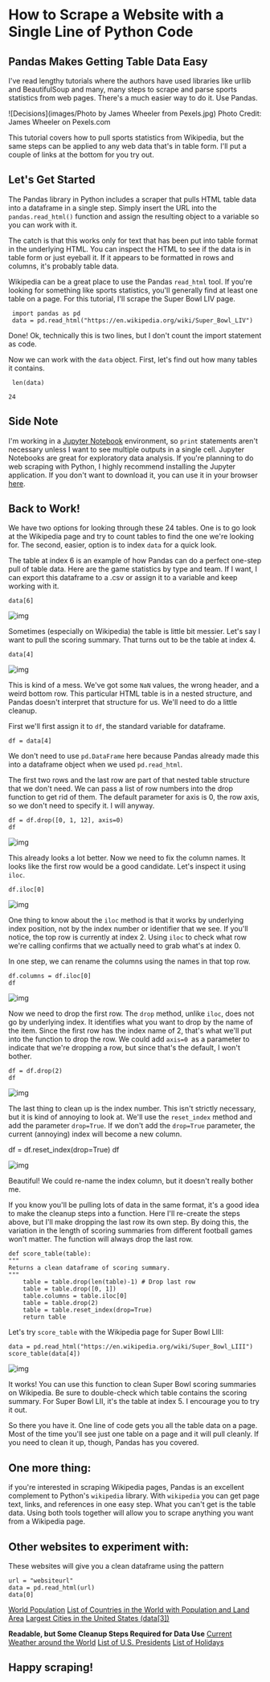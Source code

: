 #  How to Scrape a Website with a Single Line of Python Code
## Pandas Makes Getting Table Data Easy

I've read lengthy tutorials where the authors have used libraries like urllib and BeautifulSoup and many, many steps to scrape and parse sports statistics from web pages. There's a much easier way to do it. Use Pandas.

![Decisions](images/Photo by James Wheeler from Pexels.jpg)
Photo Credit: James Wheeler on Pexels.com

This tutorial covers how to pull sports statistics from Wikipedia, but the same steps can be applied to any web data that's in table form. I'll put a couple of links at the bottom for you try out.

## Let's Get Started
The Pandas library in Python includes a scraper that pulls HTML table data into a dataframe in a single step. Simply insert the URL into the `pandas.read_html()` function and assign the resulting object to a variable so you can work with it.

The catch is that this works only for text that has been put into table format in the underlying HTML. You can inspect the HTML to see if the data is in table form or just eyeball it. If it appears to be formatted in rows and columns, it's probably table data. 

Wikipedia can be a great place to use the Pandas `read_html` tool. If you're looking for something like sports statistics, you'll generally find at least one table on a page. For this tutorial, I'll scrape the Super Bowl LIV page.

     import pandas as pd
     data = pd.read_html("https://en.wikipedia.org/wiki/Super_Bowl_LIV")
     
Done! Ok, technically this is two lines, but I don't count the import statement as code.

Now we can work with the `data` object. First, let's find out how many tables it contains.

     len(data)
`24`

## Side Note
I'm working in a [Jupyter Notebook](https://jupyter.org) environment, so `print` statements aren't necessary unless I want to see multiple outputs in a single cell. Jupyter Notebooks are great for exploratory data analysis. If you're planning to do web scraping with Python, I highly recommend installing the Jupyter application. If you don't want to download it, you can use it in your browser [here](https://jupyter.org/try).

## Back to Work!
We have two options for looking through these 24 tables. One is to go look at the Wikipedia page and try to count tables to find the one we're looking for. The second, easier, option is to index `data` for a quick look.

The table at index 6 is an example of how Pandas can do a perfect one-step pull of table data. Here are the game statistics by type and team. If I want, I can export this dataframe to a .csv or assign it to a variable and keep working with it.

    data[6]
    
![img](images/table_1.png)

Sometimes (especially on Wikipedia) the table is little bit messier. Let's say I want to pull the scoring summary. That turns out to be the table at index 4.

    data[4]

![img](images/table_2.png)

This is kind of a mess. We've got some `NaN` values, the wrong header, and a weird bottom row. This particular HTML table is in a nested structure, and Pandas doesn't interpret that structure for us. We'll need to do a little cleanup.

First we'll first assign it to `df`, the standard variable for dataframe.

    df = data[4]

We don't need to use `pd.DataFrame` here because Pandas already made this into a dataframe object when we used `pd.read_html`.

The first two rows and the last row are part of that nested table structure that we don't need. We can pass a list of row numbers into the drop function to get rid of them. The default parameter for axis is 0, the row axis, so we don't need to specify it. I will anyway.

    df = df.drop([0, 1, 12], axis=0)
    df
    
![img](images/table_3.png)

This already looks a lot better. Now we  need to fix the column names. It looks like the first row would be a good candidate. Let's inspect it using `iloc`.

    df.iloc[0]
    
![img](images/table_4.png)

One thing to know about the `iloc` method is that it works by underlying index position, not by the index number or identifier that we see. If you'll notice, the top row is currently at index 2. Using `iloc` to check what row we're calling confirms that we actually need to grab what's at index 0.

In one step, we can rename the columns using the names in that top row.

    df.columns = df.iloc[0]
    df
    
![img](images/table_5.png)

Now we need to drop the first row. The `drop` method, unlike `iloc`, does not go by underlying index. It identifies what you want to drop by the name of the item. Since the first row has the index name of 2, that's what we'll put into the function to drop the row. We could add `axis=0 `as a parameter to indicate that we're dropping a row, but since that's the default, I won't bother.

    df = df.drop(2)
    df
    
![img](images/table_6.png)

The last thing to clean up is the index number. This isn't strictly necessary, but it is kind of annoying to look at. We'll use the `reset_index` method and add the parameter `drop=True`. If we don't add the `drop=True` parameter, the current (annoying) index will become a new column.

df = df.reset_index(drop=True)
df

![img](images/table_7.png)

Beautiful! We could re-name the index column, but it doesn't really bother me. 

If you know you'll be pulling lots of data in the same format, it's a good idea to make the cleanup steps into a function. Here I'll re-create the steps above, but I'll make dropping the last row its own step. By doing this, the variation in the length of scoring summaries from different football games won't matter. The function will always drop the last row.

    def score_table(table):
    """
    Returns a clean dataframe of scoring summary.
    """
        table = table.drop(len(table)-1) # Drop last row
        table = table.drop([0, 1]) 
        table.columns = table.iloc[0] 
        table = table.drop(2) 
        table = table.reset_index(drop=True) 
        return table

Let's try `score_table` with the Wikipedia page for Super Bowl LIII:

    data = pd.read_html("https://en.wikipedia.org/wiki/Super_Bowl_LIII")
    score_table(data[4])
    
![img](images/table_8.png)

It works! You can use this function to clean Super Bowl scoring summaries on Wikipedia. Be sure to double-check which table contains the scoring summary. For Super Bowl LII, it's the table at index 5. I encourage you to try it out.

So there you have it. One line of code gets you all the table data on a page. Most of the time you'll see just one table on a page and it will pull cleanly. If you need to clean it up, though, Pandas has you covered.

## One more thing:

if you're interested in scraping Wikipedia pages, Pandas is an excellent complement to Python's `wikipedia` library. With `wikipedia` you can get page text, links, and references in one easy step. What you can't get is the table data. Using both tools together will allow you to scrape anything you want from a Wikipedia page.

## Other websites to experiment with:
These websites will give you a clean dataframe using the pattern

    url = "websiteurl"
    data = pd.read_html(url)
    data[0]
    
[World Population](https://www.worldometers.info/world-population/population-by-country/)
[List of Countries in the World with Population and Land Area](https://www.worldometers.info/geography/how-many-countries-are-there-in-the-world/)
[Largest Cities in the United States (data[3])](https://www.worldometers.info/world-population/us-population/)

**Readable, but Some Cleanup Steps Required for Data Use**
[Current Weather around the World](https://www.timeanddate.com/weather/)
[List of U.S. Presidents](https://www.presidentsusa.net/presvplist.html)
[List of Holidays](https://www.timeanddate.com/holidays/us/)

## Happy scraping!
